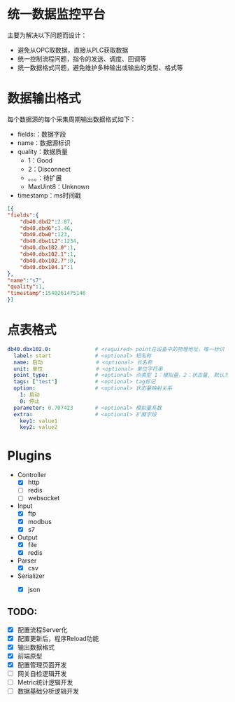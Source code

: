 # 统一数据监控平台

主要为解决以下问题而设计：

- 避免从OPC取数据，直接从PLC获取数据
- 统一控制流程问题，指令的发送、调度、回调等
- 统一数据格式问题，避免维护多种输出或输出的类型、格式等



# 数据输出格式

每个数据源的每个采集周期输出数据格式如下：

- fields:：数据字段
- name：数据源标识
- quality：数据质量
  - 1：Good
  - 2：Disconnect
  - 。。。：待扩展
  - MaxUint8：Unknown
- timestamp：ms时间戳

```json
[{
"fields":{
    "db40.dbd2":2.87,
    "db40.dbd6":3.46,
    "db40.dbw0":123,
    "db40.dbw112":1234,
    "db40.dbx102.0":1,
    "db40.dbx102.1":1,
    "db40.dbx102.7":0,
    "db40.dbx104.1":1
},
"name":"s7",
"quality":1,
"timestamp":1540261475146
}]
```



# 点表格式

```yaml
db40.dbx102.0:				# <required> point在设备中的物理地址，唯一标识
  label: start				# <optional> 短名称
  name: 启动		   		   # <optional> 长名称
  unit: 单位				   # <optional> 单位字符串
  point_type: 				# <optional> 点类型 1：模拟量，2：状态量, 默认为模拟量
  tags: ["test"]			# <optional> tag标记
  option:					# <optional> 状态量映射关系
    1: 启动
    0: 停止
  parameter: 0.707423		# <optional> 模拟量系数
  extra:					# <optional> 扩展字段
  	key1: value1
  	key2: value2
```



# Plugins

- Controller
  - [x] http
  - [ ] redis
  - [ ] websocket
- Input
  - [x] ftp
  - [x] modbus
  - [x] s7
- Output
  - [x] file
  - [x] redis
- Parser
  - [x] csv
- Serializer
  - [x] json



## TODO:

- [x] 配置流程Server化
- [x] 配置更新后，程序Reload功能
- [x] 输出数据格式
- [x] 前端原型
- [x] 配置管理页面开发
- [ ] 网关自检逻辑开发
- [ ] Metric统计逻辑开发
- [ ] 数据基础分析逻辑开发